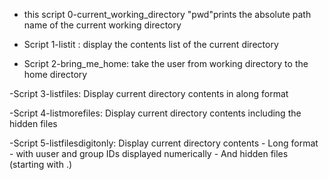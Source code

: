 - this script 0-current_working_directory
"pwd"prints the absolute path name of the current working directory
 
- Script 1-listit : display the contents list of the current directory

- Script 2-bring_me_home: take the user from working directory to the home directory

-Script 3-listfiles: Display current directory contents in along format

-Script 4-listmorefiles: Display current directory contents including the hidden files 

-Script 5-listfilesdigitonly: Display current directory contents 
 	- Long format
	- with uuser and group IDs displayed numerically
	- And hidden files (starting with .)
